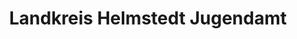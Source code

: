 ---
title: "Landkreis Helmstedt Jugendamt"
url: /helmstedt/landkreis-helmstedt-jugendamt/
shop: Türen
---